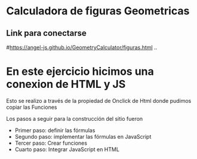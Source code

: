 # Calculadora de figuras Geometricas

## Link para conectarse
#https://angel-js.github.io/GeometryCalculator/figuras.html 
..

# En este ejercicio hicimos una conexion de HTML y JS

Esto se realizo a través de la propiedad de Onclick de Html donde pudimos copiar las Funciones

Los pasos a seguir para la construcción del sitio fueron

- Primer paso: definir las fórmulas
- Segundo paso: implementar las fórmulas en JavaScript
- Tercer paso: Crear funciones
- Cuarto paso: Integrar JavaScript en HTML